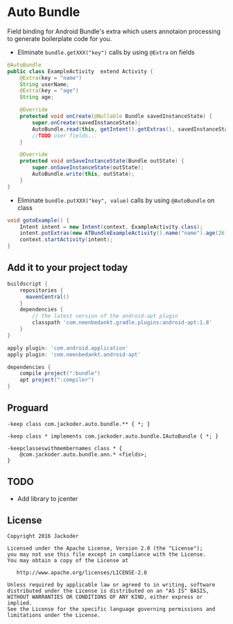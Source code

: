 Auto Bundle
=======

Field binding for Android Bundle's extra which users annotaion processing to generate boilerplate code for you.

- Eliminate `bundle.getXXX("key")` calls by using `@Extra` on fields


```java
@AutoBundle
public class ExampleActivity  extend Activity {
    @Extra(key = "name")
    String userName;
    @Extra(key = "age")
    String age;

    @Override
    protected void onCreate(@Nullable Bundle savedInstanceState) {
        super.onCreate(savedInstanceState);
        AutoBundle.read(this, getIntent().getExtras(), savedInstanceState);
        //TODO user fields...
    }

    @Override
    protected void onSaveInstanceState(Bundle outState) {
        super.onSaveInstanceState(outState);
        AutoBundle.write(this, outState);
    }
}
```

- Eliminate `bundle.putXXX("key", value)` calls by using `@AutoBundle` on class

```java
void gotoExample() {
	Intent intent = new Intent(context, ExampleActivity.class);
	intent.putExtras(new ATBundleExampleActivity().name("name").age(26).build());
	context.startActivity(intent);
}
```

Add it to your project today
-------

```gradle
buildscript {
    repositories {
      mavenCentral()
    }
    dependencies {
        // the latest version of the android-apt plugin
        classpath 'com.neenbedankt.gradle.plugins:android-apt:1.8'
    }
}

apply plugin: 'com.android.application'
apply plugin: 'com.neenbedankt.android-apt'

dependencies {
	compile project(":bundle")
	apt project(":compiler")
}
```

Proguard
---------
```proguard
-keep class com.jackoder.auto.bundle.** { *; }

-keep class * implements com.jackoder.auto.bundle.IAutoBundle { *; }

-keepclasseswithmembernames class * {
    @com.jackoder.auto.bundle.ann.* <fields>;
}
```

TODO
-----

- Add library to jcenter

License
-------

    Copyright 2016 Jackoder

    Licensed under the Apache License, Version 2.0 (the "License");
    you may not use this file except in compliance with the License.
    You may obtain a copy of the License at

       http://www.apache.org/licenses/LICENSE-2.0

    Unless required by applicable law or agreed to in writing, software
    distributed under the License is distributed on an "AS IS" BASIS,
    WITHOUT WARRANTIES OR CONDITIONS OF ANY KIND, either express or implied.
    See the License for the specific language governing permissions and
    limitations under the License.

